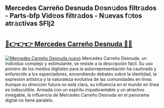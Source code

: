 ## Mercedes Carreño Desnuda D𝚎sn𝚞dos filtr𝚊dos - Parts-bfp Vid𝚎os filtr𝚊dos - N𝚞evas f𝚘tos atr𝚊ctivas SFlj2

# <h2><a href="http://mbczk9.tromn.icu/?c=Mercedes+Carre%c3%b1o+Desnuda">🔗👉👉👉 Mercedes Carreño Desnuda 🔗🔗</a></h2>

[![Mercedes Carreño Desnuda nuevo](https://i.imgur.com/pEAQMta.gif)](http://mbczk9.tromn.icu/?c=Mercedes+Carre%c3%b1o+Desnuda)
Mercedes Carreño Desnuda, un individuo complejo y estimulante, se resiste a la descripción fácil. Su uso pionero de los medios digitales para la autorrepresentación ha cautivado y enfurecido a los espectadores, encendiendo debates sobre la identidad, la expresión artística y la naturaleza evolutiva de las comunidades en línea. Aunque su dirección futura no está clara, su influencia en el mundo en línea es indiscutible. Armada con un espíritu inquebrantable y un atractivo innegable, la influencia de Mercedes Carreño Desnuda en el panorama digital no tiene paralelo.
